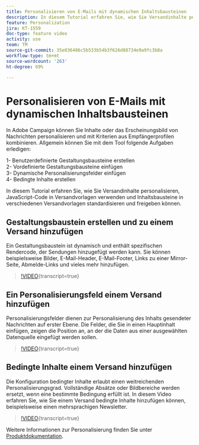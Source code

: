 ```yaml
---
title: Personalisieren von E-Mails mit dynamischen Inhaltsbausteinen
description: In diesem Tutorial erfahren Sie, wie Sie Versandinhalte personalisieren, JavaScript-Code in Versandvorlagen verwenden und Inhaltsbausteine in verschiedenen Versandvorlagen standardisieren und freigeben können.
feature: Personalization
jira: KT-1559
doc-type: feature video
activity: use
team: TM
source-git-commit: 35e036486c5b533b54b3f626d88734e9a9fc3b8a
workflow-type: tm+mt
source-wordcount: '263'
ht-degree: 69%

---
```



# Personalisieren von E-Mails mit dynamischen Inhaltsbausteinen

In Adobe Campaign können Sie Inhalte oder das Erscheinungsbild von Nachrichten personalisieren und mit Kriterien aus Empfängerprofilen kombinieren. Allgemein können Sie mit dem Tool folgende Aufgaben erledigen:

1- Benutzerdefinierte Gestaltungsbausteine erstellen\
2- Vordefinierte Gestaltungsbausteine einfügen\
3- Dynamische Personalisierungsfelder einfügen\
4- Bedingte Inhalte erstellen

In diesem Tutorial erfahren Sie, wie Sie Versandinhalte personalisieren, JavaScript-Code in Versandvorlagen verwenden und Inhaltsbausteine in verschiedenen Versandvorlagen standardisieren und freigeben können.

## Gestaltungsbaustein erstellen und zu einem Versand hinzufügen

Ein Gestaltungsbaustein ist dynamisch und enthält spezifischen Rendercode, der Sendungen hinzugefügt werden kann. Sie können beispielsweise Bilder, E-Mail-Header, E-Mail-Footer, Links zu einer Mirror-Seite, Abmelde-Links und vieles mehr hinzufügen.

>[!VIDEO](https://video.tv.adobe.com/v/24924?quality=12&learn=on){transcript=true}

## Ein Personalisierungsfeld einem Versand hinzufügen

Personalisierungsfelder dienen zur Personalisierung des Inhalts gesendeter Nachrichten auf erster Ebene. Die Felder, die Sie in einen Hauptinhalt einfügen, zeigen die Position an, an der die Daten aus einer ausgewählten Datenquelle eingefügt werden sollen.

>[!VIDEO](https://video.tv.adobe.com/v/24925?quality=12&learn=on){transcript=true}

## Bedingte Inhalte einem Versand hinzufügen

Die Konfiguration bedingter Inhalte erlaubt einen weitreichenden Personalisierungsgrad. Vollständige Absätze oder Bildbereiche werden ersetzt, wenn eine bestimmte Bedingung erfüllt ist. In diesem Video erfahren Sie, wie Sie einem Versand bedingte Inhalte hinzufügen können, beispielsweise einen mehrsprachigen Newsletter.

>[!VIDEO](https://video.tv.adobe.com/v/24926?quality=12&learn=on){transcript=true}

Weitere Informationen zur Personalisierung finden Sie unter [Produktdokumentation](https://experienceleague.adobe.com/docs/campaign-classic/using/sending-messages/personalizing-deliveries/about-personalization.html?lang=de).
